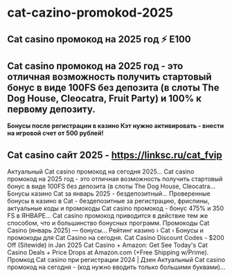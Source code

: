 # cat-cazino-promokod-2025

## Cat casino промокод на 2025 год ⚡️ E100

## Cat casino промокод на 2025 год - это отличная возможность получить стартовый бонус в виде 100FS без депозита (в слоты The Dog House, Cleocatra, Fruit Party) и 100% к первому депозиту.

**Бонусы после регистрации в казино Кэт нужно активировать - внести на игровой счет от 500 рублей!**

## Cat casino сайт 2025 - https://linksc.ru/cat_fvip



Актуальный Cat casino промокод на сегодня 2025...
Cat casino промокод на 2025 год - это отличная возможность получить стартовый бонус в виде 100FS без депозита (в слоты The Dog House, Cleocatra...
Бонусы казино Cat за январь 2025 - бездепозитный...
Проверенные бонусы в казино в Cat - бездепозитные за регистрацию, фриспины, актуальные коды и промокоды
Cat casino промокод - бонус 475% и 350 FS в ЯНВАРЕ...
Cat casino промокод приводится в действие тем же способом, что и большинство бонусных программ.
Промокоды Cat Casino (январь 2025) — бонусы...
Рейтинг казино › Cat › Бонусы и промокоды для Cat Casino на сегодня.
Cat Casino Discount Codes - $200 Off (Sitewide) in Jan 2025
Cat Casino + Amazon: Get See Today's Cat Casino Deals + Price Drops at Amazon.com (+Free Shipping w/Prime).
Промкод Cat casino при регистрации 2024 | Дзен
Актуальный Cat casino промокод на сегодня - (код нужно вводить только большими буквами)...

